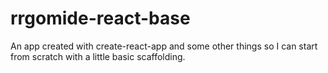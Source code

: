 # rrgomide-react-base
An app created with create-react-app and some other things so I can start from scratch with a little basic scaffolding.
